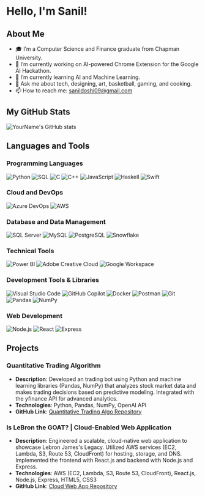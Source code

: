 # Hello, I'm Sanil!

## About Me
- 🎓 I’m a Computer Science and Finance graduate from Chapman University.
- 🔭 I’m currently working on AI-powered Chrome Extension for the Google AI Hackathon.
- 🌱 I’m currently learning AI and Machine Learning.
- 💬 Ask me about tech, designing, art, basketball, gaming, and cooking.
- 📫 How to reach me: sanildoshi09@gmail.com

## My GitHub Stats
![YourName's GitHub stats](https://github-readme-stats.vercel.app/api?username=SanilDoshi09&show_icons=true&theme=radical)

## Languages and Tools

### Programming Languages

![Python](https://img.shields.io/badge/-Python-3776AB?style=flat-square&logo=Python&logoColor=white)
![SQL](https://img.shields.io/badge/-SQL-4479A1?style=flat-square&logo=MySQL&logoColor=white)
![C](https://img.shields.io/badge/-C-00599C?style=flat-square&logo=C&logoColor=white)
![C++](https://img.shields.io/badge/-C++-00599C?style=flat-square&logo=Cplusplus&logoColor=white)
![JavaScript](https://img.shields.io/badge/-JavaScript-F7DF1E?style=flat-square&logo=javascript&logoColor=black)
![Haskell](https://img.shields.io/badge/-Haskell-5D4F85?style=flat-square&logo=Haskell&logoColor=white)
![Swift](https://img.shields.io/badge/-Swift-FA7343?style=flat-square&logo=Swift&logoColor=white)

### Cloud and DevOps

![Azure DevOps](https://img.shields.io/badge/-Azure_DevOps-0078D7?style=flat-square&logo=AzureDevOps&logoColor=white)
![AWS](https://img.shields.io/badge/-AWS-232F3E?style=flat-square&logo=amazon-aws&logoColor=white)

### Database and Data Management

![SQL Server](https://img.shields.io/badge/-SQL_Server-CC2927?style=flat-square&logo=microsoft-sql-server&logoColor=white)
![MySQL](https://img.shields.io/badge/-MySQL-4479A1?style=flat-square&logo=MySQL&logoColor=white)
![PostgreSQL](https://img.shields.io/badge/-PostgreSQL-4169E1?style=flat-square&logo=PostgreSQL&logoColor=white)
![Snowflake](https://img.shields.io/badge/-Snowflake-29B5E8?style=flat-square&logo=Snowflake&logoColor=white)

### Technical Tools

![Power BI](https://img.shields.io/badge/-Power_BI-F2C811?style=flat-square&logo=PowerBI&logoColor=black)
![Adobe Creative Cloud](https://img.shields.io/badge/-Adobe_Creative_Cloud-DA1F26?style=flat-square&logo=AdobeCreativeCloud&logoColor=white)
![Google Workspace](https://img.shields.io/badge/-Google_Workspace-4285F4?style=flat-square&logo=GoogleWorkspace&logoColor=white)

### Development Tools & Libraries

![Visual Studio Code](https://img.shields.io/badge/-Visual_Studio_Code-007ACC?style=flat-square&logo=VisualStudioCode&logoColor=white)
![GitHub Copilot](https://img.shields.io/badge/-GitHub_Copilot-2088FF?style=flat-square&logo=GitHub&logoColor=white)
![Docker](https://img.shields.io/badge/-Docker-2496ED?style=flat-square&logo=Docker&logoColor=white)
![Postman](https://img.shields.io/badge/-Postman-FF6C37?style=flat-square&logo=Postman&logoColor=white)
![Git](https://img.shields.io/badge/-Git-F05032?style=flat-square&logo=Git&logoColor=white)
![Pandas](https://img.shields.io/badge/-Pandas-150458?style=flat-square&logo=Pandas&logoColor=white)
![NumPy](https://img.shields.io/badge/-NumPy-013243?style=flat-square&logo=NumPy&logoColor=white)

### Web Development

![Node.js](https://img.shields.io/badge/-Node.js-339933?style=flat-square&logo=Node.js&logoColor=white)
![React](https://img.shields.io/badge/-React-61DAFB?style=flat-square&logo=React&logoColor=black)
![Express](https://img.shields.io/badge/-Express-000000?style=flat-square&logo=Express&logoColor=white)

## Projects

### Quantitative Trading Algorithm
- **Description**: Developed an trading bot using Python and machine learning libraries (Pandas, NumPy) that analyzes stock market data and makes trading decisions based on predictive modeling. Integrated with the yfinance API for advanced analytics.
- **Technologies**: Python, Pandas, NumPy, OpenAI API
- **GitHub Link**: [Quantitative Trading Algo Repository](https://github.com/SanilDoshi09/Quantitative-Trading-Algorithm)

### Is LeBron the GOAT? | Cloud-Enabled Web Application
- **Description**: Engineered a scalable, cloud-native web application to showcase Lebron James's Legacy. Utilized AWS services (EC2, Lambda, S3, Route 53, CloudFront) for hosting, storage, and DNS. Implemented the frontend with React.js and backend with Node.js and Express.
- **Technologies**: AWS (EC2, Lambda, S3, Route 53, CloudFront), React.js, Node.js, Express, HTML5, CSS3
- **GitHub Link**: [Cloud Web App Repository](https://www.islebronthegoat.xyz)
